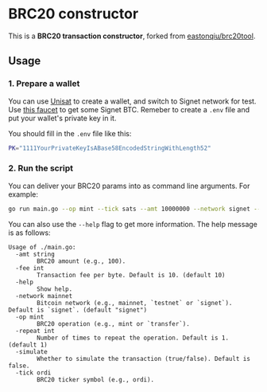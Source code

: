 # BRC20 constructor

This is a **BRC20 transaction constructor**, forked from [eastonqiu/brc20tool](https://github.com/eastonqiu/brc20tool/tree/main).

## Usage

### 1. Prepare a wallet

You can use [Unisat](https://unisat.io/) to create a wallet, and switch to Signet network for test. Use [this faucet](https://signet.bc-2.jp/) to get some Signet BTC. Remeber to create a `.env` file and put your wallet's private key in it.

You should fill in the `.env` file like this:

```bash
PK="1111YourPrivateKeyIsABase58EncodedStringWithLength52"
```

### 2. Run the script

You can deliver your BRC20 params into as command line arguments. For example:

```bash
go run main.go --op mint --tick sats --amt 10000000 --network signet --simulate
```

You can also use the `--help` flag to get more information. The help message is as follows:

```log
Usage of ./main.go:
  -amt string
        BRC20 amount (e.g., 100).
  -fee int
        Transaction fee per byte. Default is 10. (default 10)
  -help
        Show help.
  -network mainnet
        Bitcoin network (e.g., mainnet, `testnet` or `signet`). Default is `signet`. (default "signet")
  -op mint
        BRC20 operation (e.g., mint or `transfer`).
  -repeat int
        Number of times to repeat the operation. Default is 1. (default 1)
  -simulate
        Whether to simulate the transaction (true/false). Default is false.
  -tick ordi
        BRC20 ticker symbol (e.g., ordi).

```